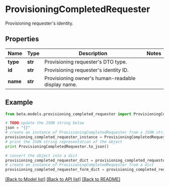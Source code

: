 # ProvisioningCompletedRequester

Provisioning requester's identity.

## Properties
Name | Type | Description | Notes
------------ | ------------- | ------------- | -------------
**type** | **str** | Provisioning requester&#39;s DTO type. | 
**id** | **str** | Provisioning requester&#39;s identity ID. | 
**name** | **str** | Provisioning owner&#39;s human-readable display name. | 

## Example

```python
from beta.models.provisioning_completed_requester import ProvisioningCompletedRequester

# TODO update the JSON string below
json = "{}"
# create an instance of ProvisioningCompletedRequester from a JSON string
provisioning_completed_requester_instance = ProvisioningCompletedRequester.from_json(json)
# print the JSON string representation of the object
print ProvisioningCompletedRequester.to_json()

# convert the object into a dict
provisioning_completed_requester_dict = provisioning_completed_requester_instance.to_dict()
# create an instance of ProvisioningCompletedRequester from a dict
provisioning_completed_requester_form_dict = provisioning_completed_requester.from_dict(provisioning_completed_requester_dict)
```
[[Back to Model list]](../README.md#documentation-for-models) [[Back to API list]](../README.md#documentation-for-api-endpoints) [[Back to README]](../README.md)


